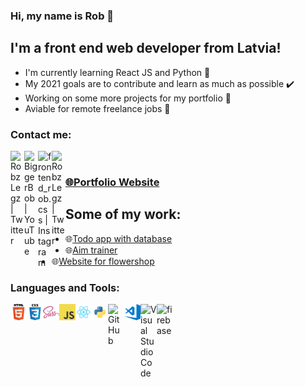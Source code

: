 ### Hi, my name is Rob 👋

## I'm a front end web developer from Latvia!

- I'm currently learning React JS and Python 📖
- My 2021 goals are to contribute and learn as much as possible ✔️
- Working on some more projects for my portfolio 👷
- Aviable for remote freelance jobs 💼

### Contact me:

[<img align="left" alt="RobzLegz | Twitter" width="22px" src="https://image.flaticon.com/icons/png/512/174/174857.png" />][linkedin]
[<img align="left" alt="BiggerBob | YouTube" width="22px" src="https://image.flaticon.com/icons/png/128/1384/1384060.png" />][youtube]
[<img align="left" alt="frontend_rob.css | Instagram" width="22px" src="https://i.pinimg.com/originals/34/ad/a1/34ada1638ef7bef370e593e45e2cd29a.png" />][instagram]
[<img align="left" alt="RobzLegz | Twitter" width="22px" src="https://icon-library.com/images/twitter-svg-icon/twitter-svg-icon-28.jpg" />][twitter]


<br />

[<h3 text-decoration="none">🌐Portfolio Website</h3>][portfolio]

## Some of my work:

-  🌐[Todo app with database]
-  🌐[Aim trainer]
-  🌐[Website for flowershop]


### Languages and Tools:


[<img align="left" alt="HTML5" width="26px" src="https://raw.githubusercontent.com/github/explore/80688e429a7d4ef2fca1e82350fe8e3517d3494d/topics/html/html.png" />][instagram]
[<img align="left" alt="CSS3" width="26px" src="https://raw.githubusercontent.com/github/explore/80688e429a7d4ef2fca1e82350fe8e3517d3494d/topics/css/css.png" />][instagram]
[<img align="left" alt="Sass" width="26px" src="https://raw.githubusercontent.com/github/explore/80688e429a7d4ef2fca1e82350fe8e3517d3494d/topics/sass/sass.png" />][instagram]
[<img align="left" alt="JavaScript" width="26px" src="https://raw.githubusercontent.com/github/explore/80688e429a7d4ef2fca1e82350fe8e3517d3494d/topics/javascript/javascript.png" />][instagram]
[<img align="left" alt="React" width="26px" src="https://raw.githubusercontent.com/github/explore/80688e429a7d4ef2fca1e82350fe8e3517d3494d/topics/react/react.png" />][react]
[<img align="left" alt="Python" width="26px" src="https://raw.githubusercontent.com/github/explore/80688e429a7d4ef2fca1e82350fe8e3517d3494d/topics/python/python.png" />][instagram]
[<img align="left" alt="GitHub" width="26px" src="https://upload.wikimedia.org/wikipedia/commons/thumb/3/3f/Git_icon.svg/1024px-Git_icon.svg.png" />][github]
[<img align="left" alt="Visual Studio Code" width="26px" src="https://raw.githubusercontent.com/github/explore/80688e429a7d4ef2fca1e82350fe8e3517d3494d/topics/visual-studio-code/visual-studio-code.png" />][instagram]
[<img align="left" alt="Visual Studio Code" width="26px" src="https://upload.wikimedia.org/wikipedia/commons/thumb/5/59/Visual_Studio_Icon_2019.svg/1200px-Visual_Studio_Icon_2019.svg.png" />][instagram]
<img align="left" alt="firebase" width="26px" src="https://img.icons8.com/color/452/firebase.png"/>

<br />
<br />

[github]: https://github.com/RobzLegz
[youtube]: https://www.youtube.com/channel/UClylM3NxOVUwd3LokzTzBFw
[instagram]: https://www.instagram.com/robzlegz/
[twitter]: https://twitter.com/RobzLegz
[react]: https://www.youtube.com/watch?v=zEGRFLCiWHY&list=PLy6hXK8bGyoJYQlFYsn-Aka3Fp-zqwxUS
[portfolio]: https://robdeveloperportfolio.herokuapp.com/
[Todo app with database]: https://python-flask-todo-app.herokuapp.com/
[Aim trainer]: https://speed-aim-trainer.netlify.app
[Website for flowershop]: https://karkade.netlify.app
[linkedin]: https://www.linkedin.com/in/roberts-legzdins-438254206/
